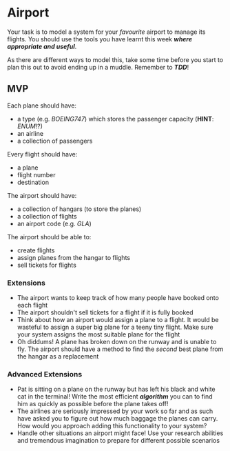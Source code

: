 # Airport

Your task is to model a system for your _favourite_ airport to manage its flights. You should use the tools you have learnt this week ___where appropriate and useful___.

As there are different ways to model this, take some time before you start to plan this out to avoid ending up in a muddle. Remember to ***TDD***!

## MVP

Each plane should have:
* a type (e.g. *BOEING747*) which stores the passenger capacity (**HINT**: _ENUM_!?)
* an airline
* a collection of passengers

Every flight should have:
* a plane
* flight number
* destination

The airport should have:
* a collection of hangars (to store the planes)
* a collection of flights
* an airport code (e.g. _GLA_)

The airport should be able to:
* create flights
* assign planes from the hangar to flights
* sell tickets for flights

### Extensions
* The airport wants to keep track of how many people have booked onto each flight
* The airport shouldn't sell tickets for a flight if it is fully booked
* Think about how an airport would assign a plane to a flight. It would be wasteful to assign a super big plane for a teeny tiny flight. Make sure your system assigns the most suitable plane for the flight
* Oh diddums! A plane has broken down on the runway and is unable to fly. The airport should have a method to find the _second_ best plane from the hangar as a replacement

### Advanced Extensions
* Pat is sitting on a plane on the runway but has left his black and white cat in the terminal! Write the most efficient ***algorithm*** you can to find him as quickly as possible before the plane takes off!
* The airlines are seriously impressed by your work so far and as such have asked you to figure out how much baggage the planes can carry. How would you approach adding this functionality to your system?
* Handle other situations an airport might face! Use your research abilities and tremendous imagination to prepare for different possible scenarios